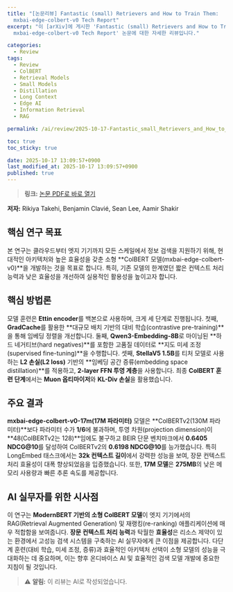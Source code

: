 ```yaml
---
title: "[논문리뷰] Fantastic (small) Retrievers and How to Train Them:
  mxbai-edge-colbert-v0 Tech Report"
excerpt: "이 [arXiv]에 게시한 'Fantastic (small) Retrievers and How to Train Them:
  mxbai-edge-colbert-v0 Tech Report' 논문에 대한 자세한 리뷰입니다."

categories:
  - Review
tags:
  - Review
  - ColBERT
  - Retrieval Models
  - Small Models
  - Distillation
  - Long Context
  - Edge AI
  - Information Retrieval
  - RAG

permalink: /ai/review/2025-10-17-Fantastic_small_Retrievers_and_How_to_Train_Them_mxbai-edge-colbert-v0_Tech_Report/

toc: true
toc_sticky: true

date: 2025-10-17 13:09:57+0900
last_modified_at: 2025-10-17 13:09:57+0900
published: true
---
```

> **링크:** [논문 PDF로 바로 열기](https://arxiv.org/abs/2510.14880)

**저자:** Rikiya Takehi, Benjamin Clavié, Sean Lee, Aamir Shakir



## 핵심 연구 목표
본 연구는 클라우드부터 엣지 기기까지 모든 스케일에서 정보 검색을 지원하기 위해, 현대적인 아키텍처와 높은 효율성을 갖춘 소형 **ColBERT 모델(mxbai-edge-colbert-v0)**을 개발하는 것을 목표로 합니다. 특히, 기존 모델의 한계였던 짧은 컨텍스트 처리 능력과 낮은 효율성을 개선하여 실용적인 활용성을 높이고자 합니다.

## 핵심 방법론
모델 훈련은 **Ettin encoder**를 백본으로 사용하며, 크게 세 단계로 진행됩니다. 첫째, **GradCache**를 활용한 **대규모 배치 기반의 대비 학습(contrastive pre-training)**을 통해 임베딩 정렬을 개선합니다. 둘째, **Qwen3-Embedding-8B**로 마이닝된 **하드 네거티브(hard negatives)**를 포함한 고품질 데이터로 **지도 미세 조정(supervised fine-tuning)**을 수행합니다. 셋째, **StellaV5 1.5B**를 티처 모델로 사용하는 **L2 손실(L2 loss)** 기반의 **임베딩 공간 증류(embedding space distillation)**를 적용하고, **2-layer FFN 투영 계층**을 사용합니다. 최종 **ColBERT 훈련 단계**에서는 **Muon 옵티마이저**와 **KL-Div 손실**을 활용했습니다.

## 주요 결과
**mxbai-edge-colbert-v0-17m(17M 파라미터)** 모델은 **ColBERTv2(130M 파라미터)**보다 파라미터 수가 **1/6**에 불과하며, 투영 차원(projection dimension)이 **48(ColBERTv2는 128)**임에도 불구하고 BEIR 단문 벤치마크에서 **0.6405 NDCG@10**를 달성하여 ColBERTv2의 **0.6198 NDCG@10**를 능가했습니다. 특히 LongEmbed 태스크에서는 **32k 컨텍스트 길이**에서 강력한 성능을 보여, 장문 컨텍스트 처리 효율성이 대폭 향상되었음을 입증했습니다. 또한, **17M 모델**은 **275MB**의 낮은 메모리 사용량과 빠른 추론 속도를 제공합니다.

## AI 실무자를 위한 시사점
이 연구는 **ModernBERT 기반의 소형 ColBERT 모델**이 엣지 기기에서의 RAG(Retrieval Augmented Generation) 및 재랭킹(re-ranking) 애플리케이션에 매우 적합함을 보여줍니다. **장문 컨텍스트 처리 능력**과 탁월한 **효율성**은 리소스 제약이 있는 환경에서 고성능 검색 시스템을 구축하는 AI 실무자에게 큰 이점을 제공합니다. 다단계 훈련(대비 학습, 미세 조정, 증류)과 효율적인 아키텍처 선택이 소형 모델의 성능을 극대화하는 데 중요하며, 이는 향후 온디바이스 AI 및 효율적인 검색 모델 개발에 중요한 지침이 될 것입니다.

> ⚠️ **알림:** 이 리뷰는 AI로 작성되었습니다.